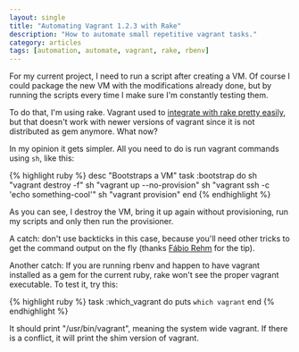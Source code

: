 ```yaml
---
layout: single
title: "Automating Vagrant 1.2.3 with Rake"
description: "How to automate small repetitive vagrant tasks."
category: articles
tags: [automation, automate, vagrant, rake, rbenv]
---
```


For my current project, I need to run a script after creating a VM. Of course I could package the new VM with the modifications already done, but by running the scripts every time I make sure I'm constantly testing them.

To do that, I'm using rake. Vagrant used to [integrate with rake pretty easily](http://docs-v1.vagrantup.com/v1/docs/rake.html), but that doesn't work with newer versions of vagrant since it is not distributed as gem anymore. What now?

In my opinion it gets simpler. All you need to do is run vagrant commands using `sh`, like this:

{% highlight ruby %}
desc "Bootstraps a VM"
task :bootstrap do
  sh "vagrant destroy -f"
  sh "vagrant up --no-provision"
  sh "vagrant ssh -c 'echo something-cool'"
  sh "vagrant provision"
end
{% endhighlight %}

As you can see, I destroy the VM, bring it up again without provisioning, run my scripts and only then run the provisioner.

A catch: don't use backticks in this case, because you'll need other tricks to get the command output on the fly (thanks [Fábio Rehm](http://fabiorehm.com/) for the tip).

Another catch: If you are running rbenv and happen to have vagrant installed as a gem for the current ruby, rake won't see the proper vagrant executable. To test it, try this:

{% highlight ruby %}
task :which_vagrant do
  puts `which vagrant`
end
{% endhighlight %}

It should print "/usr/bin/vagrant", meaning the system wide vagrant. If there is a conflict, it will print the shim version of vagrant.
